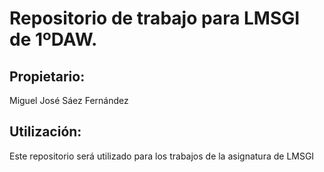 # Repositorio de trabajo para LMSGI de 1ºDAW.

## Propietario:
Miguel José Sáez Fernández

## Utilización:
Este repositorio será utilizado para los trabajos de la asignatura de LMSGI
